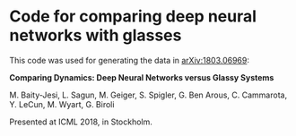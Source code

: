 # Code for comparing deep neural networks with glasses

This code was used for generating the data in [arXiv:1803.06969](https://arxiv.org/abs/1803.06969):

**Comparing Dynamics: Deep Neural Networks versus Glassy Systems**

M. Baity-Jesi, L. Sagun, M. Geiger, S. Spigler, G. Ben Arous, C. Cammarota, Y. LeCun, M. Wyart, G. Biroli

Presented at ICML 2018, in Stockholm.